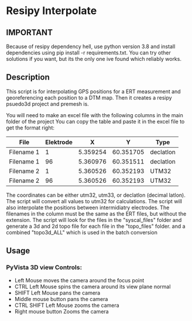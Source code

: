 # Resipy Interpolate
## IMPORTANT
Because of resipy dependency hell, use python version 3.8 and install dependencies using pip install -r requirements.txt. You can try other solutions if you want, but its the only one ive found which reliably works.
## Description
This script is for interpolating GPS positions for a ERT measurement and georeferencing each position to a DTM map. 
Then it creates a resipy psuedo3d project and premesh is.

You will need to make an excel file with the following columns in the main folder of the project
You can copy the table and paste it in the excel file to get the format right:

| File         | Elektrode | X       | Y        | Type      |
|--------------|-----------|---------|----------|-----------|
| Filename 1   | 1         | 5.359254| 60.351705| declatlon |
| Filename 1   | 96        | 5.360976| 60.351511| declatlon |
| Filename 2   | 1         | 5.360526| 60.352193| UTM32     |
| Filename 2   | 96        | 5.360526| 60.352193| UTM32     |

The coordinates can be either utm32, utm33, or declatlon (decimal latlon). The script will convert all values to utm32
for calculations. The script will also interpolate the positions between intermidiatry electrodes.
The filenames in the column  must be the same as the ERT files, but without the extension. The script will look for the 
files in the "syscal_files" folder and generate a 3d and 2d topo file for each file in the "topo_files" folder. and a combined 
"topo3d_ALL" which is used in the batch conversion 

## Usage
### PyVista 3D view Controls:
 - Left Mouse moves the camera around the focus point
 - CTRL Left Mouse spins the camera around its view plane normal
 - SHIFT Left Mouse pans the camera
 - Middle mouse button pans the camera
 - CTRL SHIFT Left Mouse zooms the camera
 - Right mouse button Zooms the camera